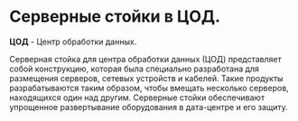 # Серверные стойки в ЦОД.
   
**ЦОД** - Центр обработки данных.

Серверная стойка для центра обработки данных (ЦОД) представляет собой конструкцию, которая была специально разработана для размещения серверов, сетевых устройств и кабелей. Такие продукты разрабатываются таким образом, чтобы вмещать несколько серверов, находящихся один над другим. Серверные стойки обеспечивают упрощенное развертывание оборудования в дата-центре и его защиту. 